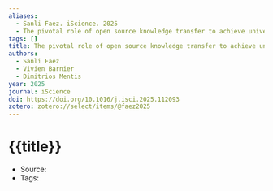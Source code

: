 ```yaml
---
aliases:
  - Sanli Faez. iScience. 2025
  - The pivotal role of open source knowledge transfer to achieve universal energy access
tags: []
title: The pivotal role of open source knowledge transfer to achieve universal energy access
authors:
  - Sanli Faez
  - Vivien Barnier
  - Dimitrios Mentis
year: 2025
journal: iScience
doi: https://doi.org/10.1016/j.isci.2025.112093
zotero: zotero://select/items/@faez2025
---
```

<!-- START_TEMPLATE -->
# {{title}}

- Source:
- Tags: 
<!-- END_TEMPLATE -->